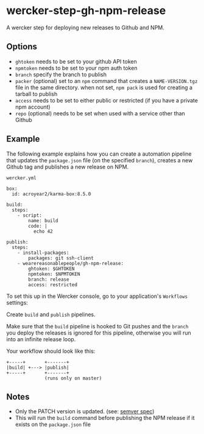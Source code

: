 # wercker-step-gh-npm-release

A wercker step for deploying new releases to Github and NPM.

## Options

* `ghtoken` needs to be set to your github API token
* `npmtoken` needs to be set to your npm auth token
* `branch` specify the branch to publish
* `packer` (optional) set to an `npm` command that creates a `NAME-VERSION.tgz` file in the same directory. when not set, `npm pack` is used for creating a tarball to publish
* `access` needs to be set to either public or restricted (if you have a private npm account)
* `repo` (optional) needs to be set when used with a service other than Github

## Example

The following example explains how you can create a automation pipeline that updates the `package.json` file (on the specified `branch`), creates a new Github tag and publishes a new release on NPM.

`wercker.yml`

```
box:
  id: acroyear2/karma-box:8.5.0

build:
  steps:
    - script:
        name: build
        code: |
          echo 42

publish:
  steps:
    - install-packages:
        packages: git ssh-client
    - wearereasonablepeople/gh-npm-release:
        ghtoken: $GHTOKEN
        npmtoken: $NPMTOKEN
        branch: release
        access: restricted
```

To set this up in the Wercker console, go to your application's `Workflows` settings:

Create `build` and `publish` pipelines.

Make sure that the `build` pipeline is hooked to Git pushes and the `branch` you deploy the releases is ignored for this pipeline, otherwise you will run into an infinite release loop.

Your workflow should look like this:

```
+-----+       +-------+
|build| +---> |publish|
+-----+       +-------+
              (runs only on master)
```

## Notes

* Only the PATCH version is updated. (see: [semver spec](https://semver.org/))
* This will run the `build` command before publishing the NPM release if it exists on the `package.json` file
